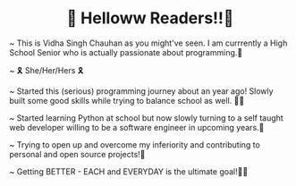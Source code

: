 <center><h1>🎊 Helloww Readers!!🎊</h1></center>

<p> ~ This is Vidha Singh Chauhan as you might've seen. I am currrently a High School Senior who is actually passionate about programming.🙋‍</p> 
<p> ~ 🎗 She/Her/Hers 🎗</p> 
<p> ~ Started this (serious) programming journey about an year ago! Slowly built some good skills while trying to balance school as well. 🎈🎈</p> 
<p> ~ Started learning Python at school but now slowly turning to a self taught web developer willing to be a software engineer in upcoming years.🍂</p> 
<p> ~ Trying to open up and overcome my inferiority and contributing to personal and open source projects!🥀</p> 
<p> ~ Getting BETTER - EACH and EVERYDAY is the ultimate goal!🌾✨</p> 
